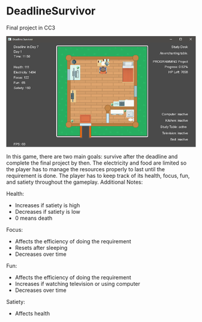 # DeadlineSurvivor
Final project in CC3

![Alt text](/Screenshots/screenshot1.png)

In this game, there are two main goals: survive after the deadline and complete the final project by then.
The electricity and food are limited so the player has to manage the resources properly to last until the requirement is done. 
The player has to keep track of its health, focus, fun, and satiety throughout the gameplay.
Additional Notes:

Health: 
- Increases if satiety is high
- Decreases if satiety is low
- 0 means death

Focus:
- Affects the efficiency of doing the requirement
- Resets after sleeping
- Decreases over time

Fun:
- Affects the efficiency of doing the requirement
- Increases if watching television or using computer
- Decreases over time

Satiety:
- Affects health

